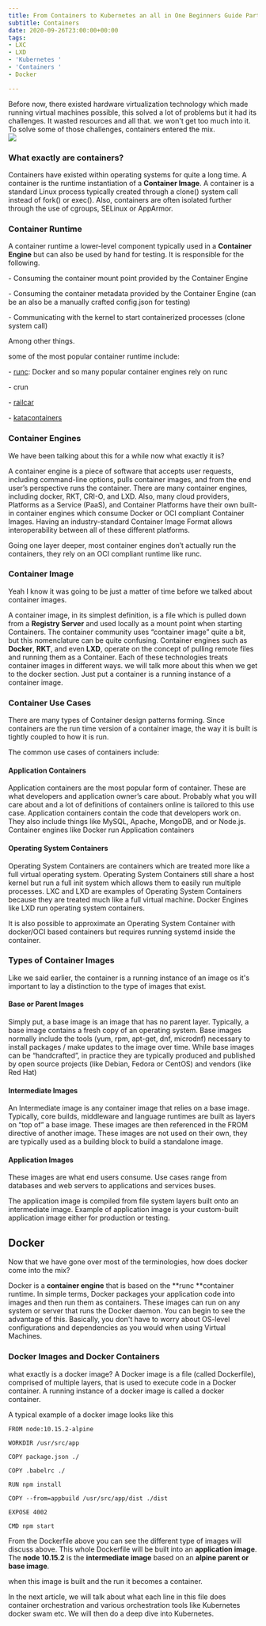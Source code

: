 ```yaml
---
title: From Containers to Kubernetes an all in One Beginners Guide Part 1
subtitle: Containers
date: 2020-09-26T23:00:00+00:00
tags:
- LXC
- LXD
- 'Kubernetes '
- 'Containers '
- Docker

---
```


Before now, there existed hardware virtualization technology which made running virtual machines possible, this solved a lot of problems but it had its challenges. It wasted resources and all that. we won't get too much into it. To solve some of those challenges, containers entered the mix.  
![](https://cdn.hashnode.com/res/hashnode/image/upload/v1601235648586/WchQK8YIf.jpeg)

### What exactly are containers?

Containers have existed within operating systems for quite a long time. A container is the runtime instantiation of a **Container Image**. A container is a standard Linux process typically created through a clone() system call instead of fork() or exec(). Also, containers are often isolated further through the use of cgroups, SELinux or AppArmor.

###  Container Runtime

A container runtime a lower-level component typically used in a **Container Engine** but can also be used by hand for testing. It is responsible for the following.

\- Consuming the container mount point provided by the Container Engine

\- Consuming the container metadata provided by the Container Engine (can be an also be a manually crafted config.json for testing)

\- Communicating with the kernel to start containerized processes (clone system call)

Among other things.

some of the most popular container runtime include:

\-  [runc](https://github.com/opencontainers/runc): Docker and so many popular container engines rely on runc

\-  crun

\-  [railcar](https://github.com/oracle/railcar)

\-  [katacontainers](https://katacontainers.io/)

### Container Engines

We have been talking about this for a while now what exactly it is?

A container engine is a piece of software that accepts user requests, including command-line options, pulls container images, and from the end user’s perspective runs the container. There are many container engines, including docker, RKT, CRI-O, and LXD. Also, many cloud providers, Platforms as a Service (PaaS), and Container Platforms have their own built-in container engines which consume Docker or OCI compliant Container Images. Having an industry-standard Container Image Format allows interoperability between all of these different platforms.

Going one layer deeper, most container engines don’t actually run the containers, they rely on an OCI compliant runtime like runc.

###  Container Image

Yeah I know it was going to be just a matter of time before we talked about container images.

A container image, in its simplest definition, is a file which is pulled down from a **Registry Server** and used locally as a mount point when starting Containers.   The container community uses “container image” quite a bit, but this nomenclature can be quite confusing. Container engines such as **Docker**, **RKT**, and even **LXD**, operate on the concept of pulling remote files and running them as a Container. Each of these technologies treats container images in different ways. we will talk more about this when we get to the docker section. Just put a container is a running instance of a container image.

###  Container Use Cases

There are many types of Container design patterns forming. Since containers are the run time version of a container image, the way it is built is tightly coupled to how it is run.

The common use cases of containers include:

####  Application Containers

Application containers are the most popular form of container. These are what developers and application owner’s care about. Probably what you will care about and a lot of definitions of containers online is tailored to this use case. Application containers contain the code that developers work on. They also include things like MySQL, Apache, MongoDB, and or Node.js. Container engines like Docker run Application containers

####  Operating System Containers

Operating System Containers are containers which are treated more like a full virtual operating system. Operating System Containers still share a host kernel but run a full init system which allows them to easily run multiple processes. LXC and LXD are examples of Operating System Containers because they are treated much like a full virtual machine. Docker Engines like LXD run operating system containers.

It is also possible to approximate an Operating System Container with docker/OCI based containers but requires running systemd inside the container.

###  Types of Container Images

Like we said earlier, the container is a running instance of an image os it's important to lay a distinction to the type of images that exist.

####  Base or Parent Images

Simply put, a base image is an image that has no parent layer. Typically, a base image contains a fresh copy of an operating system. Base images normally include the tools (yum, rpm, apt-get, dnf, microdnf) necessary to install packages / make updates to the image over time. While base images can be “handcrafted”, in practice they are typically produced and published by open source projects (like Debian, Fedora or CentOS) and vendors (like Red Hat)

####  Intermediate Images

An Intermediate image is any container image that relies on a base image. Typically, core builds, middleware and language runtimes are built as layers on “top of” a base image. These images are then referenced in the FROM directive of another image. These images are not used on their own, they are typically used as a building block to build a standalone image.

####  Application Images

These images are what end users consume. Use cases range from databases and web servers to applications and services buses.

The application image is compiled from file system layers built onto an intermediate image. Example of application image is your custom-built application image either for production or testing.

##  Docker

Now that we have gone over most of the terminologies, how does docker come into the mix?

Docker is a **container engine** that is based on the **runc **container runtime. In simple terms, Docker packages your application code into images and then run them as containers. These images can run on any system or server that runs the Docker daemon. You can begin to see the advantage of this. Basically, you don't have to worry about OS-level configurations and dependencies as you would when using Virtual Machines.

###  Docker Images  and Docker Containers

what exactly is a docker image? A Docker image is a file (called Dockerfile), comprised of multiple layers, that is used to execute code in a Docker container. A running instance of a docker image is called a docker container.

A typical example of a docker image looks like this

    FROM node:10.15.2-alpine

    WORKDIR /usr/src/app

    COPY package.json ./

    COPY .babelrc ./

    RUN npm install

    COPY --from=appbuild /usr/src/app/dist ./dist

    EXPOSE 4002

    CMD npm start

From the Dockerfile above you can see the different type of images will discuss above. This whole Dockerfile will be built into an **application image**. The **node 10.15.2** is the **intermediate image** based on an **alpine parent or base image**.

when this image is built and the run it becomes a container.

In the next article, we will talk about what each line in this file does container orchestration and various orchestration tools like Kubernetes docker swam etc. We will then do a deep dive into Kubernetes.